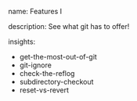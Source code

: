 name: Features I

description: See what git has to offer!

insights:
  - get-the-most-out-of-git
  - git-ignore
  - check-the-reflog
  - subdirectory-checkout
  - reset-vs-revert
 
